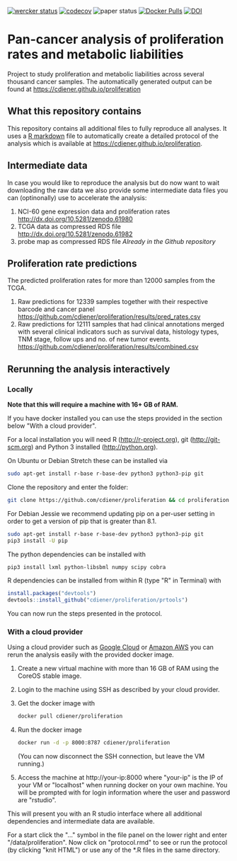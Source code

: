 [![wercker status](https://app.wercker.com/status/4c8247e9636b875cb647a4173200b674/s "wercker status")](https://app.wercker.com/project/bykey/4c8247e9636b875cb647a4173200b674)
[![codecov](https://codecov.io/gh/cdiener/proliferation/branch/master/graph/badge.svg)](https://codecov.io/gh/cdiener/proliferation)
![paper status](https://img.shields.io/badge/paper-submitted-yellow.svg)
[![Docker Pulls](https://img.shields.io/docker/pulls/cdiener/proliferation.svg?maxAge=2592000)](https://hub.docker.com/r/cdiener/proliferation)
[![DOI](https://zenodo.org/badge/DOI/10.5281/zenodo.154546.svg)](https://doi.org/10.5281/zenodo.154546)


# Pan-cancer analysis of proliferation rates and metabolic liabilities

Project to study proliferation and metabolic liabilities across several
thousand cancer samples. The automatically generated output can be found
at https://cdiener.github.io/proliferation

## What this repository contains

This repository contains all additional files to fully reproduce all analyses.
It uses a [R markdown](http://rmarkdown.rstudio.com/) file to automatically
create a detailed protocol of the analysis which is available at
https://cdiener.github.io/proliferation.

## Intermediate data

In case you would like to reproduce the analysis but do now want to wait
downloading the raw data we also provide some intermediate data files you
can (optinonally) use to accelerate the analysis:

1. NCI-60 gene expression data and proliferation rates
   http://dx.doi.org/10.5281/zenodo.61980
2. TCGA data as compressed RDS file
   http://dx.doi.org/10.5281/zenodo.61982
3. probe map as compressed RDS file
   *Already in the Github repository*

## Proliferation rate predictions

The predicted proliferation rates for more than 12000 samples from the TCGA.

1. Raw predictions for 12339 samples together with their respective barcode and cancer panel 
   https://github.com/cdiener/proliferation/results/pred_rates.csv
2. Raw predictions for 12111 samples that had clinical annotations merged with several clinical
   indicators such as survival data, histology types, TNM stage, follow ups and no. of new tumor
   events.
   https://github.com/cdiener/proliferation/results/combined.csv

## Rerunning the analysis interactively

### Locally

**Note that this will require a machine with 16+ GB of RAM.**

If you have docker installed you can use the steps provided in the section below
"With a cloud provider".

For a local installation you will need R (http://r-project.org), git
(http://git-scm.org) and Python 3 installed (http://python.org).

On Ubuntu or Debian Stretch these can be installed via

```bash
sudo apt-get install r-base r-base-dev python3 python3-pip git
```

Clone the repository and enter the folder:
```bash
git clone https://github.com/cdiener/proliferation && cd proliferation
```

For Debian Jessie we recommend updating pip on a per-user setting
in order to get a version of pip that is greater than 8.1.

```bash
sudo apt-get install r-base r-base-dev python3 python3-pip git
pip3 install -U pip
```

The python dependencies can be installed with

```bash
pip3 install lxml python-libsbml numpy scipy cobra
```

R dependencies can be installed from within R (type "R" in Terminal) with

```R
install.packages("devtools")
devtools::install_github("cdiener/proliferation/prtools")
```

You can now run the steps presented in the protocol.

### With a cloud provider

Using a cloud provider such as [Google Cloud](https://cloud.google.com/) or
[Amazon AWS](https://aws.amazon.com/) you can rerun the analysis easily with
the provided docker image.

1. Create a new virtual machine with more than 16 GB of RAM using the CoreOS
   stable image.
2. Login to the machine using SSH as described by your cloud provider.
3. Get the docker image with

   ```bash
   docker pull cdiener/proliferation
   ```
4. Run the docker image

   ```bash
   docker run -d -p 8000:8787 cdiener/proliferation
   ```

   (You can now disconnect the SSH connection, but leave the VM running.)
5. Access the machine at http://your-ip:8000 where "your-ip" is the IP of
   your VM or "localhost" when running docker on your own machine. You will
   be prompted with for login information where the user and password are
   "rstudio".

This will present you with an R studio interface where all additional dependencies
and intermediate data are available.

For a start click the "..." symbol in the file panel on the lower
right and enter "/data/proliferation". Now click on "protocol.rmd" to see or
run the protocol (by clicking "knit HTML") or use any of the *.R
files in the same directory.
